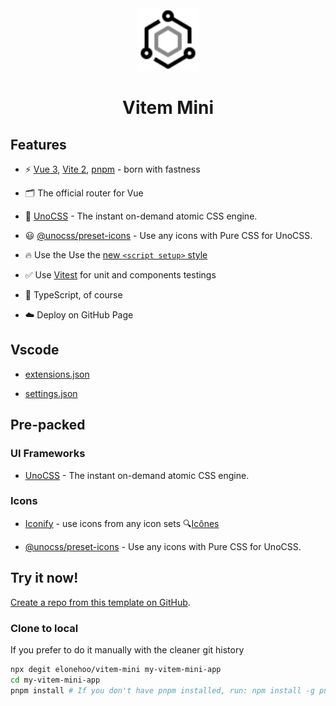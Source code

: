 <div align="center">
  <img src="./public/logo.svg" wigth='100px' height='100px' />
</div>

<h1 align='center'>Vitem Mini</h1>

## Features

- ⚡️ [Vue 3](https://github.com/vuejs/core), [Vite 2](https://github.com/vitejs/vite), [pnpm](https://github.com/pnpm/pnpm) - born with fastness

- 🗂 The official router for Vue

- 🎨 [UnoCSS](https://github.com/unocss/unocss) - The instant on-demand atomic CSS engine.

- 😃 [@unocss/preset-icons](https://github.com/unocss/unocss/tree/main/packages/preset-icons) - Use any icons with Pure CSS for UnoCSS.

- 🔥 Use the Use the [new `<script setup>` style](https://github.com/vuejs/rfcs/pull/227)

- ✅ Use [Vitest](https://github.com/vitest-dev/vitest) for unit and components testings

- 🦾 TypeScript, of course

- ☁️ Deploy on GitHub Page

## Vscode

- [extensions.json](./.vscode/extensions.json)

- [settings.json](./.vscode/settings.json)

## Pre-packed

### UI Frameworks

- [UnoCSS](https://github.com/unocss/unocss) - The instant on-demand atomic CSS engine.

### Icons

- [Iconify](https://iconify.design/) - use icons from any icon sets 🔍[Icônes](https://icones.js.org)

- [@unocss/preset-icons](https://github.com/unocss/unocss/tree/main/packages/preset-icons) - Use any icons with Pure CSS for UnoCSS.

## Try it now!

[Create a repo from this template on GitHub](https://github.com/elonehoo/vitem-mini/generate).

### Clone to local

If you prefer to do it manually with the cleaner git history

```bash
npx degit elonehoo/vitem-mini my-vitem-mini-app
cd my-vitem-mini-app
pnpm install # If you don't have pnpm installed, run: npm install -g pnpm
```
